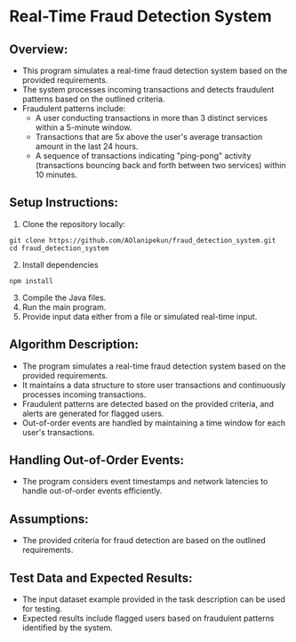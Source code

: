 # Real-Time Fraud Detection System

## Overview:
- This program simulates a real-time fraud detection system based on the provided requirements.
- The system processes incoming transactions and detects fraudulent patterns based on the outlined criteria.
- Fraudulent patterns include:
  - A user conducting transactions in more than 3 distinct services within a 5-minute window. 
  - Transactions that are 5x above the user's average transaction amount in the last 24 hours. 
  - A sequence of transactions indicating "ping-pong" activity (transactions bouncing back and forth between two services) within 10 minutes.


## Setup Instructions:
1. Clone the repository locally:
```shell
git clone https://github.com/AOlanipekun/fraud_detection_system.git
cd fraud_detection_system
```
2. Install dependencies
```shell
npm install
```
3. Compile the Java files.
4. Run the main program.
3. Provide input data either from a file or simulated real-time input.

## Algorithm Description:
- The program simulates a real-time fraud detection system based on the provided requirements.
- It maintains a data structure to store user transactions and continuously processes incoming transactions.
- Fraudulent patterns are detected based on the provided criteria, and alerts are generated for flagged users.
- Out-of-order events are handled by maintaining a time window for each user's transactions.

## Handling Out-of-Order Events:
- The program considers event timestamps and network latencies to handle out-of-order events efficiently.

## Assumptions:
- The provided criteria for fraud detection are based on the outlined requirements.

## Test Data and Expected Results:
- The input dataset example provided in the task description can be used for testing.
- Expected results include flagged users based on fraudulent patterns identified by the system.

